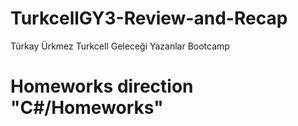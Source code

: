 # TurkcellGY3-Review-and-Recap
Türkay Ürkmez Turkcell Geleceği Yazanlar Bootcamp

# Homeworks direction "C#/Homeworks"
